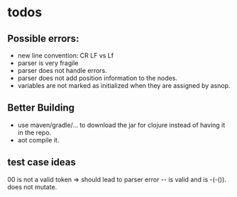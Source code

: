 # todos

## Possible errors:
- new line convention: CR LF vs Lf
- parser is very fragile
- parser does not handle errors.
- parser does not add position information to the nodes.
- variables are not marked as initialized when they are assigned by asnop.


## Better Building
- use maven/gradle/... to download the jar for clojure instead of having it in the repo.
- aot compile it.

## test case ideas
00 is not a valid token => should lead to parser error
--<expr> is valid and is -(-(<expr>)). does not mutate.